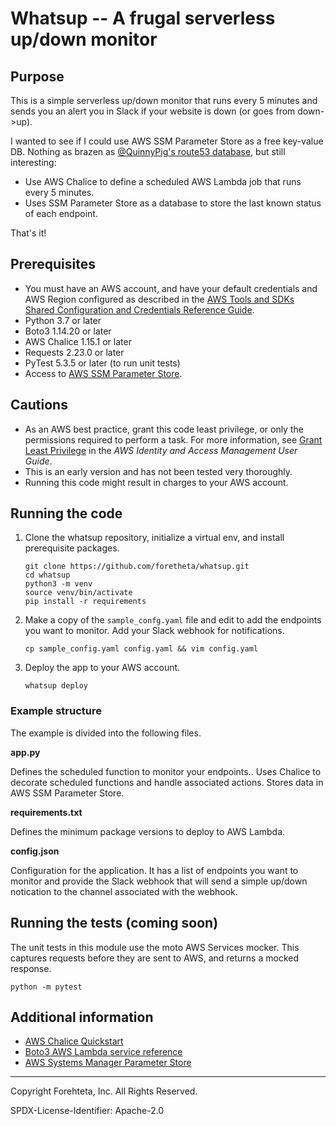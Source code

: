 # Whatsup -- A frugal serverless up/down monitor

## Purpose

This is a simple serverless up/down monitor that runs every 5 minutes and sends you an alert you in Slack if your website is down (or goes from down->up).

I wanted to see if I could use AWS SSM Parameter Store as a free key-value DB. Nothing as brazen as [@QuinnyPig's route53 database](https://twitter.com/QuinnyPig/status/1120653859561459712), but still interesting:

* Use AWS Chalice to define a scheduled AWS Lambda job that runs every 5 minutes.
* Uses SSM Parameter Store as a database to store the last known status of each endpoint.

That's it!

## Prerequisites

- You must have an AWS account, and have your default credentials and AWS Region
  configured as described in the [AWS Tools and SDKs Shared Configuration and
  Credentials Reference Guide](https://docs.aws.amazon.com/credref/latest/refdocs/creds-config-files.html).
- Python 3.7 or later
- Boto3 1.14.20 or later
- AWS Chalice 1.15.1 or later
- Requests 2.23.0 or later
- PyTest 5.3.5 or later (to run unit tests)
- Access to [AWS SSM Parameter Store](https://docs.aws.amazon.com/systems-manager/latest/userguide/systems-manager-parameter-store.html).

## Cautions

- As an AWS best practice, grant this code least privilege, or only the 
  permissions required to perform a task. For more information, see 
  [Grant Least Privilege](https://docs.aws.amazon.com/IAM/latest/UserGuide/best-practices.html#grant-least-privilege) 
  in the *AWS Identity and Access Management 
  User Guide*.
- This is an early version and has not been tested very thoroughly.
- Running this code might result in charges to your AWS account.

## Running the code

1. Clone the whatsup repository, initialize a virtual env, and install prerequisite packages.

    ```
    git clone https://github.com/foretheta/whatsup.git
    cd whatsup
    python3 -m venv
    source venv/bin/activate
    pip install -r requirements
    ```

1. Make a copy of the `sample_confg.yaml` file and edit to add the endpoints you want to monitor. Add your Slack webhook for notifications.

    ```
    cp sample_config.yaml config.yaml && vim config.yaml
    ```

1. Deploy the app to your AWS account.

    ```
    whatsup deploy
    ```


### Example structure

The example is divided into the following files.

**app.py**

Defines the scheduled function to monitor your endpoints.. Uses Chalice to decorate scheduled functions and
handle associated actions. Stores data in AWS SSM Parameter Store.

**requirements.txt**

Defines the minimum package versions to deploy to AWS Lambda.

**config.json**

Configuration for the application. It has a list of endpoints you want to monitor and provide the Slack webhook that will send a simple up/down notication to the channel associated with the webhook.

## Running the tests (coming soon)

The unit tests in this module use the moto AWS Services mocker. This captures requests before 
they are sent to AWS, and returns a mocked response. 
```    
python -m pytest
```

## Additional information

- [AWS Chalice Quickstart](https://aws.github.io/chalice/quickstart.html)
- [Boto3 AWS Lambda service reference](https://boto3.amazonaws.com/v1/documentation/api/latest/reference/services/lambda.html)
- [AWS Systems Manager Parameter Store](https://docs.aws.amazon.com/systems-manager/latest/userguide/systems-manager-parameter-store.html)

---
Copyright Forehteta, Inc. All Rights Reserved.

SPDX-License-Identifier: Apache-2.0
